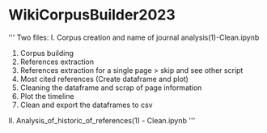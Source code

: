 # WikiCorpusBuilder2023

'''
Two files:
I. Corpus creation and name of journal analysis(1)-Clean.ipynb

1. Corpus building
2. References extraction
3. References extraction for a single page > skip and see other script
4. Most cited references (Create dataframe and plot)
5. Cleaning the dataframe and scrap of page information
6. Plot the timeline
7. Clean and export the dataframes to csv


II. Analysis_of_historic_of_references(1) - Clean.ipynb
'''
